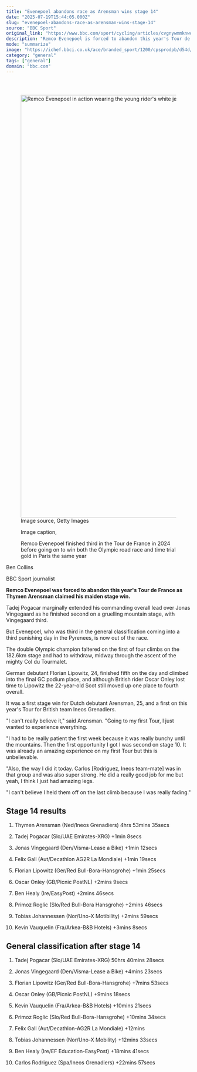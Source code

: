 ```yaml
---
title: "Evenepoel abandons race as Arensman wins stage 14"
date: "2025-07-19T15:44:05.000Z"
slug: "evenepoel-abandons-race-as-arensman-wins-stage-14"
source: "BBC Sport"
original_link: "https://www.bbc.com/sport/cycling/articles/cvgnywmmknwo"
description: "Remco Evenepoel is forced to abandon this year's Tour de France as Thymen Arensman claims his first stage win."
mode: "summarize"
image: "https://ichef.bbci.co.uk/ace/branded_sport/1200/cpsprodpb/d54d/live/1d111690-64b6-11f0-8dbd-f3d32ebd3327.jpg"
category: "general"
tags: ["general"]
domain: "bbc.com"
---
```

<div id="readability-page-1" class="page"><article id="urn-bbc-ares--article-cvgnywmmknwo"><header data-component="headline-block"></header><div data-component="image-block"><figure><p><span><picture><source srcset="https://ichef.bbci.co.uk/ace/standard/240/cpsprodpb/d54d/live/1d111690-64b6-11f0-8dbd-f3d32ebd3327.jpg.webp 240w, https://ichef.bbci.co.uk/ace/standard/320/cpsprodpb/d54d/live/1d111690-64b6-11f0-8dbd-f3d32ebd3327.jpg.webp 320w, https://ichef.bbci.co.uk/ace/standard/480/cpsprodpb/d54d/live/1d111690-64b6-11f0-8dbd-f3d32ebd3327.jpg.webp 480w, https://ichef.bbci.co.uk/ace/standard/624/cpsprodpb/d54d/live/1d111690-64b6-11f0-8dbd-f3d32ebd3327.jpg.webp 624w, https://ichef.bbci.co.uk/ace/standard/800/cpsprodpb/d54d/live/1d111690-64b6-11f0-8dbd-f3d32ebd3327.jpg.webp 800w, https://ichef.bbci.co.uk/ace/standard/976/cpsprodpb/d54d/live/1d111690-64b6-11f0-8dbd-f3d32ebd3327.jpg.webp 976w" type="image/webp"><img alt="Remco Evenepoel in action wearing the young rider's white jersey at the 2025 Tour de France" src="https://ichef.bbci.co.uk/ace/standard/2048/cpsprodpb/d54d/live/1d111690-64b6-11f0-8dbd-f3d32ebd3327.jpg" srcset="https://ichef.bbci.co.uk/ace/standard/240/cpsprodpb/d54d/live/1d111690-64b6-11f0-8dbd-f3d32ebd3327.jpg 240w, https://ichef.bbci.co.uk/ace/standard/320/cpsprodpb/d54d/live/1d111690-64b6-11f0-8dbd-f3d32ebd3327.jpg 320w, https://ichef.bbci.co.uk/ace/standard/480/cpsprodpb/d54d/live/1d111690-64b6-11f0-8dbd-f3d32ebd3327.jpg 480w, https://ichef.bbci.co.uk/ace/standard/624/cpsprodpb/d54d/live/1d111690-64b6-11f0-8dbd-f3d32ebd3327.jpg 624w, https://ichef.bbci.co.uk/ace/standard/800/cpsprodpb/d54d/live/1d111690-64b6-11f0-8dbd-f3d32ebd3327.jpg 800w, https://ichef.bbci.co.uk/ace/standard/976/cpsprodpb/d54d/live/1d111690-64b6-11f0-8dbd-f3d32ebd3327.jpg 976w" width="2048" height="1151"></picture></span><span role="text"><span>Image source, </span>Getty Images</span></p><figcaption><span>Image caption, </span><p>Remco Evenepoel finished third in the Tour de France in 2024 before going on to win both the Olympic road race and time trial gold in Paris the same year</p></figcaption></figure></div><div data-component="byline-block"><p>Ben Collins</p><p>BBC Sport journalist</p></div><div data-component="text-block"><p><b>Remco Evenepoel was forced to abandon this year's Tour de France as Thymen Arensman claimed his maiden stage win.</b></p><p>Tadej Pogacar marginally extended his commanding overall lead over Jonas Vingegaard as he finished second on a gruelling mountain stage, with Vingegaard third.</p><p>But Evenepoel, who was third in the general classification coming into a third punishing day in the Pyrenees, is now out of the race.</p><p>The double Olympic champion faltered on the first of four climbs on the 182.6km stage and had to withdraw, midway through the ascent of the mighty Col du Tourmalet.</p><p>German debutant Florian Lipowitz, 24, finished fifth on the day and climbed into the final GC podium place, and although British rider Oscar Onley lost time to Lipowitz the 22-year-old Scot still moved up one place to fourth overall.</p><p>It was a first stage win for Dutch debutant Arensman, 25, and a first on this year's Tour for British team Ineos Grenadiers.</p></div><div data-component="text-block"><p>"I can't really believe it," said Arensman. "Going to my first Tour, I just wanted to experience everything.</p><p>"I had to be really patient the first week because it was really bunchy until the mountains. Then the first opportunity I got I was second on stage 10. It was already an amazing experience on my first Tour but this is unbelievable.</p><p>"Also, the way I did it today. Carlos [Rodriguez, Ineos team-mate] was in that group and was also super strong. He did a really good job for me but yeah, I think I just had amazing legs.</p><p>"I can't believe I held them off on the last climb because I was really fading."</p></div><p data-component="subheadline-block"><h2 id="Stage-14-results" tabindex="-1"><span role="text">Stage 14 results</span></h2></p><div data-component="text-block"><ol role="list"><li><p>Thymen Arensman (Ned/Ineos Grenadiers) 4hrs 53mins 35secs</p></li><li><p>Tadej Pogacar (Slo/UAE Emirates-XRG) +1min 8secs</p></li><li><p>Jonas Vingegaard (Den/Visma-Lease a Bike) +1min 12secs</p></li><li><p>Felix Gall (Aut/Decathlon AG2R La Mondiale) +1min 19secs</p></li><li><p>Florian Lipowitz (Ger/Red Bull-Bora-Hansgrohe) +1min 25secs</p></li><li><p>Oscar Onley (GB/Picnic PostNL) +2mins 9secs</p></li><li><p>Ben Healy (Ire/EasyPost) +2mins 46secs</p></li><li><p>Primoz Roglic (Slo/Red Bull-Bora Hansgrohe) +2mins 46secs</p></li><li><p>Tobias Johannessen (Nor/Uno-X Motibility) +2mins 59secs</p></li><li><p>Kevin Vauquelin (Fra/Arkea-B&amp;B Hotels) +3mins 8secs</p></li></ol></div><p data-component="subheadline-block"><h2 id="General-classification-after-stage-14" tabindex="-1"><span role="text">General classification after stage 14</span></h2></p><div data-component="text-block"><ol role="list"><li><p>Tadej Pogacar (Slo/UAE Emirates-XRG) 50hrs 40mins 28secs</p></li><li><p>Jonas Vingegaard (Den/Visma-Lease a Bike) +4mins 23secs</p></li><li><p>Florian Lipowitz (Ger/Red Bull-Bora-Hansgrohe) +7mins 53secs</p></li><li><p>Oscar Onley (GB/Picnic PostNL) +9mins 18secs</p></li><li><p>Kevin Vauquelin (Fra/Arkea-B&amp;B Hotels) +10mins 21secs</p></li><li><p>Primoz Roglic (Slo/Red Bull-Bora-Hansgrohe) +10mins 34secs</p></li><li><p>Felix Gall (Aut/Decathlon-AG2R La Mondiale) +12mins</p></li><li><p>Tobias Johannessen (Nor/Uno-X Mobility) +12mins 33secs</p></li><li><p>Ben Healy (Ire/EF Education-EasyPost) +18mins 41secs</p></li><li><p>Carlos Rodriguez (Spa/Ineos Grenadiers) +22mins 57secs</p></li></ol></div></article></div>